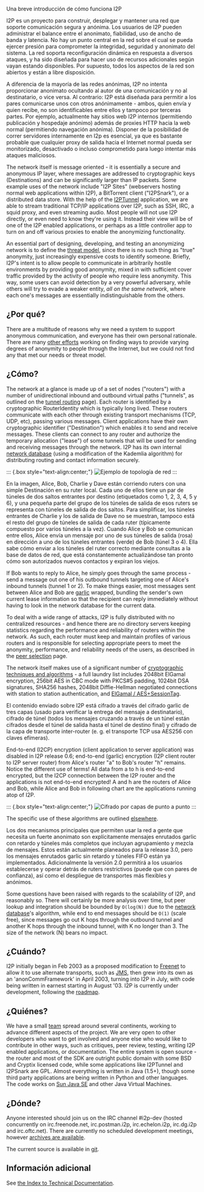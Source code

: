  Una breve
introducción de cómo funciona I2P 

I2P es un proyecto para construir, desplegar y mantener una red que
soporte comunicación segura y anónima. Los usuarios de I2P pueden
administrar el balance entre el anonimato, fiabilidad, uso de ancho de
banda y latencia. No hay un punto central en la red sobre el cual se
pueda ejercer presión para comprometer la integridad, seguridad y
anonimato del sistema. La red soporta reconfiguración dinámica en
respuesta a diversos ataques, y ha sido diseñada para hacer uso de
recursos adicionales según vayan estando disponibles. Por supuesto,
todos los aspectos de la red son abiertos y están a libre disposición.

A diferencia de la mayoría de las redes anónimas, I2P no intenta
proporcionar anonimato ocultando al autor de una comunicación y no al
destinatario, o vice versa. Al contrario: I2P está diseñada para
permitir a los pares comunicarse unos con otros anónimamente - ambos,
quien envía y quien recibe, no son identificables entre ellos y tampoco
por terceras partes. Por ejemplo, actualmente hay sitios web I2P
internos (permitiendo publicación y hospedaje anónimo) además de proxies
HTTP hacia la web normal (permitiendo navegación anónima). Disponer de
la posibilidad de correr servidores internamente en I2p es esencial, ya
que es bastante probable que cualquier proxy de salida hacia el Internet
normal pueda ser monitorizado, desactivado o incluso comprometido para
luego intentar más ataques maliciosos.

The network itself is message oriented - it is essentially a secure and
anonymous IP layer, where messages are addressed to cryptographic keys
(Destinations) and can be significantly larger than IP packets. Some
example uses of the network include \"I2P Sites\" (webservers hosting
normal web applications within I2P), a BitTorrent client (\"I2PSnark\"),
or a distributed data store. With the help of the
[I2PTunnel]() application, we are able to
stream traditional TCP/IP applications over I2P, such as SSH, IRC, a
squid proxy, and even streaming audio. Most people will not use I2P
directly, or even need to know they\'re using it. Instead their view
will be of one of the I2P enabled applications, or perhaps as a little
controller app to turn on and off various proxies to enable the
anonymizing functionality.

An essential part of designing, developing, and testing an anonymizing
network is to define the [threat model](),
since there is no such thing as \"true\" anonymity, just increasingly
expensive costs to identify someone. Briefly, I2P\'s intent is to allow
people to communicate in arbitrarily hostile environments by providing
good anonymity, mixed in with sufficient cover traffic provided by the
activity of people who require less anonymity. This way, some users can
avoid detection by a very powerful adversary, while others will try to
evade a weaker entity, *all on the same network*, where each one\'s
messages are essentially indistinguishable from the others.

## ¿Por qué?

There are a multitude of reasons why we need a system to support
anonymous communication, and everyone has their own personal rationale.
There are many [other efforts]() working on
finding ways to provide varying degrees of anonymity to people through
the Internet, but we could not find any that met our needs or threat
model.

## ¿Cómo?

The network at a glance is made up of a set of nodes (\"routers\") with
a number of unidirectional inbound and outbound virtual paths
(\"tunnels\", as outlined on the [tunnel
routing]() page). Each router is
identified by a cryptographic RouterIdentity which is typically long
lived. These routers communicate with each other through existing
transport mechanisms (TCP, UDP, etc), passing various messages. Client
applications have their own cryptographic identifier (\"Destination\")
which enables it to send and receive messages. These clients can connect
to any router and authorize the temporary allocation (\"lease\") of some
tunnels that will be used for sending and receiving messages through the
network. I2P has its own internal [network
database]() (using a modification of the Kademlia
algorithm) for distributing routing and contact information securely.

::: {.box style="text-align:center;"}
![Ejemplo de topología de
red](images/net.png "Ejemplo de topología de red")
:::

En la imagen, Alice, Bob, Charlie y Dave están corriendo ruters con una
simple Destinación en su ruter local. Cada uno de ellos tiene un par de
túneles de dos saltos entrantes por destino (etiquetados como 1, 2, 3,
4, 5 y 6), y una pequeña parte del grupo de los túneles de salida de
esos ruters se representa con túneles de salida de dos saltos. Para
simplificar, los túneles entrantes de Charlie y los de salida de Dave no
se muestran, tampoco está el resto del grupo de túneles de salida de
cada ruter (típicamente compuesto por varios túneles a la vez). Cuando
Alice y Bob se comunican entre ellos, Alice envía un mensaje por uno de
sus túneles de salida (rosa) en dirección a uno de los túneles entrantes
(verde) de Bob (túnel 3 o 4). Ella sabe cómo enviar a los túneles del
ruter correcto mediante consultas a la base de datos de red, que está
constantemente actualizándose tan pronto cómo son autorizados nuevos
contactos y expiran los viejos.

If Bob wants to reply to Alice, he simply goes through the same
process - send a message out one of his outbound tunnels targeting one
of Alice\'s inbound tunnels (tunnel 1 or 2). To make things easier, most
messages sent between Alice and Bob are
[garlic]() wrapped, bundling the
sender\'s own current lease information so that the recipient can reply
immediately without having to look in the network database for the
current data.

To deal with a wide range of attacks, I2P is fully distributed with no
centralized resources - and hence there are no directory servers keeping
statistics regarding the performance and reliability of routers within
the network. As such, each router must keep and maintain profiles of
various routers and is responsible for selecting appropriate peers to
meet the anonymity, performance, and reliability needs of the users, as
described in the [peer selection]() page.

The network itself makes use of a significant number of [cryptographic
techniques and algorithms]() - a full
laundry list includes 2048bit ElGamal encryption, 256bit AES in CBC mode
with PKCS#5 padding, 1024bit DSA signatures, SHA256 hashes, 2048bit
Diffie-Hellman negotiated connections with station to station
authentication, and [ElGamal /
AES+SessionTag]().

El contenido enviado sobre I2P está cifrado a través del cifrado garlic
de tres capas (usado para verificar la entrega del mensaje a
destinatario), cifrado de túnel (todos los mensajes cruzando a través de
un túnel están cifrados desde el túnel de salida hasta el túnel de
destino final) y cifrado de la capa de transporte inter-router (e. g. el
transporte TCP usa AES256 con claves efímeras).

End-to-end (I2CP) encryption (client application to server application)
was disabled in I2P release 0.6; end-to-end (garlic) encryption (I2P
client router to I2P server router) from Alice\'s router \"a\" to Bob\'s
router \"h\" remains. Notice the different use of terms! All data from a
to h is end-to-end encrypted, but the I2CP connection between the I2P
router and the applications is not end-to-end encrypted! A and h are the
routers of Alice and Bob, while Alice and Bob in following chart are the
applications running atop of I2P.

::: {.box style="text-align:center;"}
![Cifrado por capas de punto a
punto](images/endToEndEncryption.png "Cifrado por capas de punto a punto")
:::

The specific use of these algorithms are outlined
[elsewhere]().

Los dos mecanismos principales que permiten usar la red a gente que
necesita un fuerte anonimato son explícitamente mensajes enrutados
garlic con retardo y túneles más completos que incluyan agrupamiento y
mezcla de mensajes. Estos están actualmente planeados para la release
3.0, pero los mensajes enrutados garlic sin retardo y túneles FIFO están
ya implementados. Adicionalmente la versión 2.0 permitirá a los usuarios
establecerse y operar detrás de ruters restrictivos (puede que con pares
de confianza), así como el despliegue de transportes más flexibles y
anónimos.

Some questions have been raised with regards to the scalability of I2P,
and reasonably so. There will certainly be more analysis over time, but
peer lookup and integration should be bounded by `O(log(N))` due to the
[network database]()\'s algorithm, while end to
end messages should be `O(1)` (scale free), since messages go out K hops
through the outbound tunnel and another K hops through the inbound
tunnel, with K no longer than 3. The size of the network (N) bears no
impact.

## ¿Cuándo?

I2P initially began in Feb 2003 as a proposed modification to
[Freenet](http://freenetproject.org) to allow it to use alternate
transports, such as [JMS](), then grew into its own
as an \'anonCommFramework\' in April 2003, turning into I2P in July,
with code being written in earnest starting in August \'03. I2P is
currently under development, following the
[roadmap]().

## ¿Quiénes?

We have a small [team]() spread around several
continents, working to advance different aspects of the project. We are
very open to other developers who want to get involved and anyone else
who would like to contribute in other ways, such as critiques, peer
review, testing, writing I2P enabled applications, or documentation. The
entire system is open source - the router and most of the SDK are
outright public domain with some BSD and Cryptix licensed code, while
some applications like I2PTunnel and I2PSnark are GPL. Almost everything
is written in Java (1.5+), though some third party applications are
being written in Python and other languages. The code works on [Sun Java
SE](http://java.com/en/) and other Java Virtual Machines.

## ¿Dónde?

Anyone interested should join us on the IRC channel #i2p-dev (hosted
concurrently on irc.freenode.net, irc.postman.i2p, irc.echelon.i2p,
irc.dg.i2p and irc.oftc.net). There are currently no scheduled
development meetings, however [archives are
available]().

The current source is available in [git]().

## Información adicional

See [the Index to Technical Documentation]().


